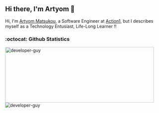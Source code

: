 ## Hi there, I'm Artyom 👋

Hi, I'm [Artyom Matsukou](https://www.linkedin.com/in/kritok-by/), a Software Engineer at [Action1](https://www.action1.com), but I describes myself as a Technology Entusiast, Life-Long Learner !! 

### :octocat: Github Statistics
<p align="left">
<img  src="https://github-readme-stats.vercel.app/api?username=Kritok-by&show_icons=true&theme=dark" alt="developer-guy" width="480" height="180" />
<img src="https://github-readme-stats.vercel.app/api/top-langs/?username=Kritok-by&layout=compact&hide=html&theme=dark" alt="developer-guy"/>
</p>
